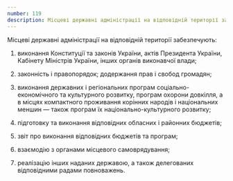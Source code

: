 ```yaml
---
number: 119
description: Місцеві державні адміністрації на відповідній території забезпечують виконання Конституції та законів України, актів Президента України, Кабінету Міністрів України, інших органів виконавчої влади...
---
```


Місцеві державні адміністрації на відповідній території забезпечують:

1) виконання Конституції та законів України, актів Президента України, Кабінету Міністрів України, інших органів
   виконавчої влади;

2) законність і правопорядок; додержання прав і свобод громадян;

3) виконання державних і регіональних програм соціально-економічного та культурного розвитку, програм охорони довкілля,
   а в місцях компактного проживання корінних народів і національних меншин — також програм їх національно-культурного
   розвитку;

4) підготовку та виконання відповідних обласних і районних бюджетів;

5) звіт про виконання відповідних бюджетів та програм;

6) взаємодію з органами місцевого самоврядування;

7) реалізацію інших наданих державою, а також делегованих відповідними радами повноважень.